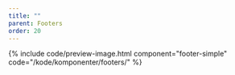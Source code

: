 ```yaml
---
title: ""
parent: Footers
order: 20
---
```


{% include code/preview-image.html component="footer-simple" code="/kode/komponenter/footers/" %}

